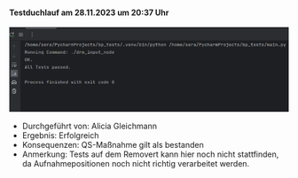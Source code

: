 #### Testduchlauf am 28.11.2023 um 20:37 Uhr
![](Komp_it_2.png)
- Durchgeführt von: Alicia Gleichmann
- Ergebnis: Erfolgreich
- Konsequenzen:  QS-Maßnahme gilt als bestanden
- Anmerkung: Tests auf dem Removert kann hier noch nicht stattfinden, da Aufnahmepositionen noch nicht richtig verarbeitet werden.
